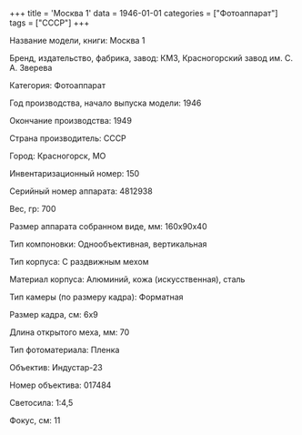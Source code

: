 +++
title = 'Москва 1'
data = 1946-01-01
categories = ["Фотоаппарат"]
tags = ["СССР"]
+++

Название модели, книги: Москва 1

Бренд, издательство, фабрика, завод: КМЗ, Красногорский завод им. С. А. Зверева

Категория: Фотоаппарат

Год производства, начало выпуска модели: 1946

Окончание производства: 1949

Страна производитель: СССР

Город: Красногорск, МО

Инвентаризационный номер: 150

Серийный номер аппарата: 4812938

Вес, гр: 700

Размер аппарата  собранном виде, мм: 160х90х40

Тип компоновки: Однообъективная, вертикальная

Тип корпуса: С раздвижным мехом

Материал корпуса: Алюминий, кожа (искусственная), сталь

Тип камеры (по размеру кадра): Форматная

Размер кадра, см: 6х9

Длина открытого меха, мм: 70

Тип фотоматериала: Пленка

Объектив: Индустар-23

Номер объектива: 017484

Светосила: 1:4,5

Фокус, см: 11


